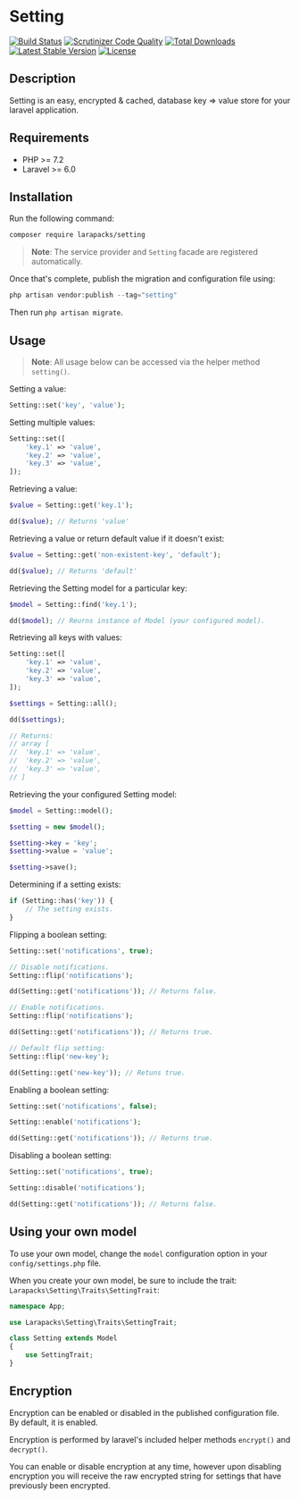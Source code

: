 # Setting

[![Build Status](https://img.shields.io/travis/larapacks/setting/master.svg?style=flat-square)](https://travis-ci.org/larapacks/setting)
[![Scrutinizer Code Quality](https://img.shields.io/scrutinizer/g/larapacks/setting/master.svg?style=flat-square)](https://scrutinizer-ci.com/g/larapacks/setting/?branch=master)
[![Total Downloads](https://img.shields.io/packagist/dt/larapacks/setting.svg?style=flat-square)](https://packagist.org/packages/larapacks/setting)
[![Latest Stable Version](https://img.shields.io/packagist/v/larapacks/setting.svg?style=flat-square)](https://packagist.org/packages/larapacks/setting)
[![License](https://img.shields.io/packagist/l/larapacks/setting.svg?style=flat-square)](https://packagist.org/packages/larapacks/setting)

## Description

Setting is an easy, encrypted & cached, database key => value store for your laravel application.

## Requirements

- PHP >= 7.2
- Laravel >= 6.0

## Installation

Run the following command:

```bash
composer require larapacks/setting
```

> **Note**: The service provider and `Setting` facade are registered automatically.

Once that's complete, publish the migration and configuration file using:

```php
php artisan vendor:publish --tag="setting"
```

Then run `php artisan migrate`.

## Usage

> **Note**: All usage below can be accessed via the helper method `setting()`.

Setting a value:

```php
Setting::set('key', 'value');
```

Setting multiple values:

```php
Setting::set([
    'key.1' => 'value',
    'key.2' => 'value',
    'key.3' => 'value',
]);
```

Retrieving a value:

```php
$value = Setting::get('key.1');

dd($value); // Returns 'value'
```

Retrieving a value or return default value if it doesn't exist:

```php
$value = Setting::get('non-existent-key', 'default');

dd($value); // Returns 'default'
```

Retrieving the Setting model for a particular key:

```php
$model = Setting::find('key.1');

dd($model); // Reurns instance of Model (your configured model).
```

Retrieving all keys with values:

```php
Setting::set([
    'key.1' => 'value',
    'key.2' => 'value',
    'key.3' => 'value',
]);

$settings = Setting::all();

dd($settings);

// Returns:
// array [
//  'key.1' => 'value',
//  'key.2' => 'value',
//  'key.3' => 'value',
// ]
```

Retrieving the your configured Setting model:

```php
$model = Setting::model();

$setting = new $model();

$setting->key = 'key';
$setting->value = 'value';

$setting->save();
```

Determining if a setting exists:

```php
if (Setting::has('key')) {
    // The setting exists.
}
```

Flipping a boolean setting:

```php
Setting::set('notifications', true);

// Disable notifications.
Setting::flip('notifications');

dd(Setting::get('notifications')); // Returns false.

// Enable notifications.
Setting::flip('notifications');

dd(Setting::get('notifications')); // Returns true.

// Default flip setting:
Setting::flip('new-key');

dd(Setting::get('new-key')); // Retuns true.
```

Enabling a boolean setting:

```php
Setting::set('notifications', false);

Setting::enable('notifications');

dd(Setting::get('notifications')); // Returns true.
```

Disabling a boolean setting:

```php
Setting::set('notifications', true);

Setting::disable('notifications');

dd(Setting::get('notifications')); // Returns false.
```

## Using your own model

To use your own model, change the `model` configuration option in your `config/settings.php` file.

When you create your own model, be sure to include the trait: `Larapacks\Setting\Traits\SettingTrait`:

```php
namespace App;

use Larapacks\Setting\Traits\SettingTrait;

class Setting extends Model
{
    use SettingTrait;
}
```

## Encryption

Encryption can be enabled or disabled in the published configuration file. By default, it is enabled.

Encryption is performed by laravel's included helper methods `encrypt()` and `decrypt()`. 

You can enable or disable encryption at any time, however upon disabling encryption you will
receive the raw encrypted string for settings that have previously
been encrypted.
